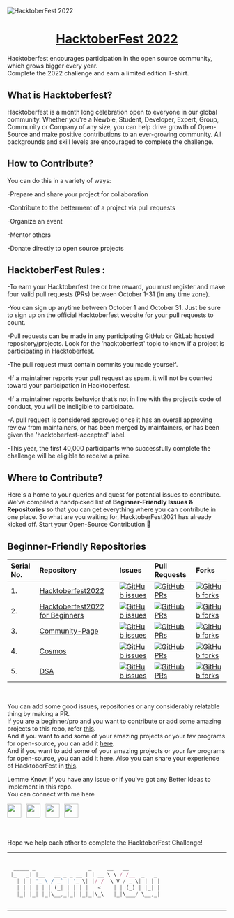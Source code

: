 ![HacktoberFest 2022](https://www.jenkins.io/images/hacktoberfest/hacktoberfest_2022.svg)

<h1 align="center">
  <a href="https://hacktoberfest.com/">
       HacktoberFest 2022 </h1>
  </a>


Hacktoberfest encourages participation in the open source community, which grows bigger every year.
<br>
Complete the 2022 challenge and earn a limited edition T-shirt.

## What is Hacktoberfest? 

Hacktoberfest is a month long celebration open to everyone in our global community. Whether you’re a Newbie, Student, Developer, Expert, Group, Community or Company of any size, you can help drive growth of Open-Source and make positive contributions to an ever-growing community. All backgrounds and skill levels are encouraged to complete the challenge.


## How to Contribute? 

You can do this in a variety of ways:

-Prepare and share your project for collaboration

-Contribute to the betterment of a project via pull requests

-Organize an event

-Mentor others

-Donate directly to open source projects


## HacktoberFest Rules :

-To earn your Hacktoberfest tee or tree reward, you must register and make four valid pull requests (PRs) between October 1-31 (in any time zone). 

-You can sign up anytime between October 1 and October 31. Just be sure to sign up on the official Hacktoberfest website for your pull requests to count.

-Pull requests can be made in any participating GitHub or GitLab hosted repository/projects. Look for the 'hacktoberfest' topic to know if a project is participating in Hacktoberfest.

-The pull request must contain commits you made yourself.

-If a maintainer reports your pull request as spam, it will not be counted toward your participation in Hacktoberfest.

-If a maintainer reports behavior that’s not in line with the project’s code of conduct, you will be ineligible to participate.

-A pull request is considered approved once it has an overall approving review from maintainers, or has been merged by maintainers, or has been given the 'hacktoberfest-accepted' label.

-This year, the first 40,000 participants who successfully complete the challenge will be eligible to receive a prize.

## Where to Contribute?

Here's a home to your queries and quest for potential issues to contribute. We've compiled a handpicked list of **Beginner-Friendly Issues & Repositories** so that you can get everything where you can contribute in one place. So what are you waiting for, HacktoberFest2021 has already kicked off. Start your Open-Source Contribution 🚀 


## Beginner-Friendly Repositories

| Serial No. | Repository  | Issues  | Pull Requests  | Forks |
|:--|:--|:--|:--|:--|
| 1. | [Hacktoberfest2022](https://github.com/fineanmol/Hacktoberfest2022) | [![GitHub issues](https://img.shields.io/github/issues/fineanmol/Hacktoberfest2022?color=pink&logo=github&style=flat-square)](https://github.com/fineanmol/Hacktoberfest2022/issues) | [![GitHub PRs](https://img.shields.io/github/issues-pr/fineanmol/Hacktoberfest2022?style=social&logo=github)](https://github.com/fineanmol/Hacktoberfest2022/pulls) | [![GitHub forks](https://img.shields.io/github/forks/fineanmol/Hacktoberfest2022?color=purple&style=flat-square&logo=git)](https://github.com/fineanmol/Hacktoberfest2022/network/members) |
| 2. | [Hacktoberfest2022 for Beginners](https://github.com/AdarshAddee/Hacktoberfest2022_for_Beginers) | [![GitHub issues](https://img.shields.io/github/issues/AdarshAddee/Hacktoberfest2022_for_Beginers?color=pink&logo=github&style=flat-square)](https://github.com/AdarshAddee/Hacktoberfest2022_for_Beginers/issues) | [![GitHub PRs](https://img.shields.io/github/issues-pr/AdarshAddee/Hacktoberfest2022_for_Beginers?style=social&logo=github)](https://github.com/AdarshAddee/Hacktoberfest2022_for_Beginers/pulls) | [![GitHub forks](https://img.shields.io/github/forks/AdarshAddee/Hacktoberfest2022_for_Beginers?color=purple&style=flat-square&logo=git)](https://github.com/AdarshAddee/Hacktoberfest2022_for_Beginers/network/members) |
| 3. | [Community-Page](https://github.com/OpInCo-Community/OpInCo-Page) | [![GitHub issues](https://img.shields.io/github/issues/OpInCo-Community/OpInCo-Page?color=pink&logo=github&style=flat-square)](https://github.com/OpInCo-Community/OpInCo-Page/issues) | [![GitHub PRs](https://img.shields.io/github/issues-pr/OpInCo-Community/OpInCo-Page?style=social&logo=github)](https://github.com/OpInCo-Community/OpInCo-Page/pulls) | [![GitHub forks](https://img.shields.io/github/forks/OpInCo-Community/OpInCo-Page?color=purple&style=flat-square&logo=git)](https://github.com/OpInCo-Community/OpInCo-Page/network/members) |
| 4. | [Cosmos](https://github.com/OpenGenus/cosmos) | [![GitHub issues](https://img.shields.io/github/issues/OpenGenus/cosmos?color=pink&logo=github&style=flat-square)](https://github.com/OpenGenus/cosmos/issues) | [![GitHub PRs](https://img.shields.io/github/issues-pr/OpenGenus/cosmos?style=social&logo=github)](https://github.com/OpenGenus/cosmos/pulls) | [![GitHub forks](https://img.shields.io/github/forks/OpenGenus/cosmos?color=purple&style=flat-square&logo=git)](https://github.com/OpenGenus/cosmos/network/members) |
| 5. | [DSA](https://github.com/Mridul-1-Sharma/Hacktoberfest2022-DataStructuresAndAlgorithms)  | [![GitHub issues](https://img.shields.io/github/issues/Mridul-1-Sharma/Hacktoberfest2022-DataStructuresAndAlgorithms?color=pink&logo=github&style=flat-square)](https://github.com/Mridul-1-Sharma/Hacktoberfest2022-DataStructuresAndAlgorithms/issues) | [![GitHub PRs](https://img.shields.io/github/issues-pr/Mridul-1-Sharma/Hacktoberfest2022-DataStructuresAndAlgorithms?style=social&logo=github)](https://github.com/Mridul-1-Sharma/Hacktoberfest2022-DataStructuresAndAlgorithms/pulls)  | [![GitHub forks](https://img.shields.io/github/forks/Mridul-1-Sharma/Hacktoberfest2022-DataStructuresAndAlgorithms?color=purple&style=flat-square&logo=git)](https://github.com/Mridul-1-Sharma/Hacktoberfest2022-DataStructuresAndAlgorithms/network) | 

<br>

You can add some good issues, repositories or any considerably relatable thing by making a PR.
<br>
If you are a beginner/pro and you want to contribute or add some amazing projects to this repo, refer [this](https://github.com/Harsh-jot/HacktoberFest-2022/blob/main/CONTRIBUTING.md).
<br>
And if you want to add some of your amazing projects or your fav programs for open-source, you can add it [here](https://github.com/Harsh-jot/HacktoberFest-2022/tree/main/Programs).
<br>
And if you want to add some of your amazing projects or your fav programs for open-source, you can add it here.
Also you can share your experience of HacktoberFest in [this](https://github.com/Harsh-jot/HacktoberFest-2022/tree/main/Programs).

Lemme Know, if you have any issue or if you've got any Better Ideas to implement in this repo.
<br>
You can connect with me here

<a href="http://github.com/Harsh-jot" target="_blank"><img height="32" width="32" src="https://cdn.jsdelivr.net/npm/simple-icons@latest/icons/github.svg" /></a> &nbsp;&nbsp;<a href="https://instagram.com/_.harshjot._" target="_blank"><img height="32" width="32" src="https://cdn.jsdelivr.net/npm/simple-icons@latest/icons/instagram.svg" /></a> &nbsp;&nbsp;<a href="https://www.linkedin.com/in/harshjot-singh" target="_blank"><img height="32" width="32" src="https://cdn.jsdelivr.net/npm/simple-icons@latest/icons/linkedin.svg" /></a> &nbsp;&nbsp;<a href="https://twitter.com/harshjot1469" target="_blank"><img height="32" width="32" src="https://cdn.jsdelivr.net/npm/simple-icons@latest/icons/twitter.svg" /></a>

<br>

Hope we help each other to complete the HacktoberFest Challenge!

******

```javascript

  _____ _                 _     __   __          
 |_   _| |__   __ _ _ __ | | __ \ \ / /__  _   _ 
   | | | '_ \ / _` | '_ \| |/ /  \ V / _ \| | | |
   | | | | | | (_| | | | |   <    | | (_) | |_| |
   |_| |_| |_|\__,_|_| |_|_|\_\   |_|\___/ \__,_|
                                                 

```

-----------

